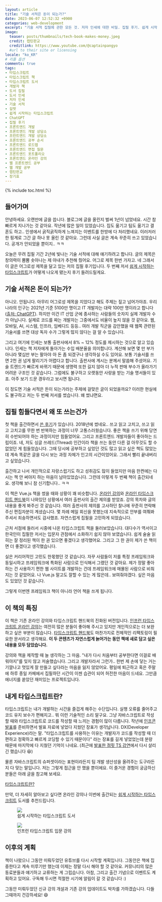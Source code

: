 ```yaml
---
layout: article
title: "기술 서적은 돈이 되는가?"
date: 2023-06-07 12:52:32 +0900
categories: web-development
excerpt: "기술 서적 집필에 관한 모든 것. 저자 인세에 대한 비밀. 집필 후기. 쉽게 시작하는 타입스크립트 도서 소개"
image:
  teaser: posts/thumbnails/tech-book-makes-money.jpeg
  credit: 캡틴판교
  creditlink: https://www.youtube.com/@captainpangyo
  #url to their site or licensing
locale: "ko_KR"
# 리플 옵션
comments: true
tags:
- 타입스크립트
- 타입스크립트 책
- 타입스크립트 도서
- 개발자 책
- 도서 집필
- 도서 인세
- 저자 인세
- 기술 서적
- 길벗
- 쉽게 시작하는 타입스크립트
- ChatGPT
- 집필 후기
- 프론트엔드 개발
- 프론트엔드 개발 상담소
- 프런트엔드 개발 상담소
- 프론트엔드 공부 순서
- 프론트엔드 로드맵
- 프론트엔드 면접 질문
- 프론트엔드 포트폴리오
- 프론트엔드 온라인 강의
- 웹 프론트엔드 공부
- 웹 개발 공부
- 캡틴판교
- 장기효
---
```

{% include toc.html %}

## 들어가며

안녕하세요. 오랜만에 글을 씁니다. 블로그에 글을 올린지 벌써 1년이 넘었네요. 시간 참 빠르게 지나가는 것 같아요. 작년에 많은 일이 있었습니다. 집도 옮기고 팀도 옮기고 결혼도 하고.. 인생에서 굵직굵직하게 느껴지는 이벤트를 한방에 다 처리했네요. 이러저러한 핑계로 그간 글 하나 못 올린 것 같아요. 그런데 사실 글은 계속 꾸준히 쓰고 있었습니다. 공개가 안되었을 뿐이지.. ㅋㅋ

오늘은 무려 집필 기간 2년에 빛나는 기술 서적에 대해 얘기하려고 합니다. 글의 제목은 창의력이 뿜뿜 솟아나는 제 아내가 추천해 줬어요. 어그로 제목 한번 가자고. 네 그래서 이 글은 어그로성 제목을 달고 있는 저의 집필 후기입니다. 두 번째 저서 [쉽게 시작하는 타입스크립트](https://www.yes24.com/Product/Goods/119410497)가 어떻게 나오게 됐는지 후기 들려드릴게요.
  
## 기술 서적은 돈이 되는가?

아니오. 안됩니다. 아무리 어그로성 제목을 지었다고 해도 주제는 짚고 넘어가야죠. 우리나라의 인구는 2021년 기준 5100만 명이고 IT 개발자는 대략 100만 명이라고 합니다([출처: ChatGPT](https://joshua1988.github.io/web-development/frontend-development-with-chatgpt/)). 하지만 이건 IT 산업 군에 종사하는 사람들의 숫자지 실제 개발자 수가 아닙니다. 실제로 코드를 짜는 개발자는 그중에서도 비율이 높지 않을 것 같아요. 웹, 모바일, AI, 시스템, 인프라, 임베디드 등등.. 여러 개발 직군을 감안했을 때 웹쪽 관련된 기술서를 쓰면 대상 독자 수가 그렇게 많지 않다는 걸 알 수 있습니다.

그리고 여기에 인세는 보통 출판사에서 8% ~ 12% 정도를 제시하는 것으로 알고 있습니다. 인세는 책 저자에게 돌아가는 수입 배분율을 의미합니다. 계산해 보면 몇 만 부가 아니라 몇십만 부는 팔아야 아 돈 좀 되겠구나 생각하실 수도 있어요. 보통 기술서를 쓰면 2천 권 넘게 팔리기가 어렵다고 합니다. 출판사에 계시는 분께서 말씀해 주셨어요. 기술 트렌드가 빠르게 바뀌기 때문에 생명력 또한 길지 않아 더 누적 판매 부수가 올라가기 어려운 구조인 것 같습니다. 그럼에도 불구하고 오랫동안 사랑을 받는 기술 명서들이 있죠. 아주 보기 드문 경우라고 보시면 됩니다. 

이 정도면 기술 서적은 돈이 되는가라는 주제에 걸맞은 글이 되었을까요? 이러한 현실에도 불구하고 저는 두 번째 저서를 썼습니다. 왜 썼냐면요.

## 집필 힘들다면서 왜 또 쓰는건가

첫 책을 출간하면서 [쓴 후기](https://joshua1988.github.io/web-development/vuejs/doit-vuejs-book/)가 있습니다. 2018년에 썼네요.. 쓰고 읽고 고치고, 쓰고 읽고 고치고를 무한 번 반복하는 과정이 너무 고통스러웠습니다. 좋은 책을 쓰기 위해 당연히 수반되어야 하는 과정이지만 힘들었어요. 그리고 프론트엔드 개발자들이 좋아하는 드립이죠. 네, 저도 싱글 쓰레드(Thread) 인간이라 책을 쓰는 동안 다른 걸 아무것도 할 수 없었던 게 힘들었습니다. 그때 당시에 공부하고 싶었던 것도 많고 읽고 싶은 책도 많았는데 계속 똑같은 글을 다시 보는 과정 자체가 인고의 시간이었어요. 그래서 빨리 끝내버리고 싶었습니다.

출간하고 나서 개인적으로 자랑스럽기도 하고 성취감도 많이 들었지만 마음 한켠에는 다시는 책 안 써야지 하는 마음이 남아있었습니다. 그런데 이렇게 두 번째 책이 출간되네요. 생각해 보니 참 신기합니다.. ㅋㅋ 

이 책은 Vue.js 책을 썼을 때와 상황이 꽤 비슷합니다. [온라인 강의](https://www.inflearn.com/course/%ED%83%80%EC%9E%85%EC%8A%A4%ED%81%AC%EB%A6%BD%ED%8A%B8-%EC%9E%85%EB%AC%B8?inst=f1ae9299&utm_source=instructor&utm_medium=referral&utm_campaign=inflearn_%ED%8A%B8%EB%9E%98%ED%94%BD_promotion-link)와 [온라인 타입스크립트 핸드북](https://joshua1988.github.io/ts/)이 나와있던 상황에서 여러 출판사의 출간 제의를 받았죠. 강의 목차와 글의 내용을 좋게 봐주신 것 같습니다. 여러 출판사의 제의를 고사하던 찰나에 꾸준히 연락해 주신 편집자분이 계셨습니다. 몇 차례 메일 회신을 못했는데 지속적으로 안부를 여쭤봐 주셔서 죄송하면서도 감사했죠. 자연스럽게 집필을 고민하게 되었습니다.

근처 서점에 들러서 시중에 나온 타입스크립트 책을 둘러보았습니다. 대다수가 역서이고 한국인이 집필한 저서는 입문자 관점에서 소화하기 쉽지 않아 보였습니다. 쉽게 술술 읽히는 잘 정리된 책이 한 권 있으면 좋겠다고 생각했어요. 그리고 그 한 권이 제가 쓴 책이면 더 좋겠다고 생각했습니다.

실은 커리어적인 고민도 한몫했던 것 같습니다. 자꾸 사람들이 저를 특정 프레임워크와 동일시하고 프레임워크에 특화된 사람으로 인식해서 그랬던 것 같아요. 제가 정말 좋아하는 건 사용하기 편한 웹 사이트를 개발하는 건데 프레임워크에 매몰된 사람으로 비춰지는 것 같았어요. 나 Vue.js 말고도 잘할 수 있는 게 많은데.. 보여줘야겠다. 싶은 마음도 있었던 것 같습니다.

그렇게 이번엔 프레임워크 책이 아니라 언어 책을 쓰게 됩니다.

## 이 책의 특징

이 책은 기존 온라인 강의와 타입스크립트 핸드북의 진화된 버전입니다. [인프런 타입스크립트 온라인 강의](https://www.inflearn.com/course/%ED%83%80%EC%9E%85%EC%8A%A4%ED%81%AC%EB%A6%BD%ED%8A%B8-%EC%9E%85%EB%AC%B8?inst=f1ae9299&utm_source=blog&utm_medium=githubio&utm_campaign=captianpangyo&utm_term=banner)는 여전히 많은 분들이 좋아해 주시고 있지만 개인적으로는 더 보완하고 싶은 부분이 많습니다. [타입스크립트 핸드북](https://joshua1988.github.io/ts/)도 마찬가지로 전체적인 리팩토링이 필요한 문서라고 생각해요. **이 두 콘텐츠가 자연스럽게 늙어가는 동안 책에 새로 담고 싶은 내용을 모두 담았습니다.**

강의와 책을 제작할 때 늘 생각하는 그 마음. "내가 다시 처음부터 공부한다면 이걸로 배워야지"를 잊지 않고 저술했습니다. 그리고 개발자라서 그런가.. 한번 제 손에 닿는 거는 기깔나고 멋있게 잘 만들고 싶다라는 마음을 잃지 않았어요. 평일에 퇴근하고 혹은 주말에 하루 종일 카페에서 집필하던 시간이 이젠 습관이 되어 허전한 마음이 드네요. 그만큼 에너지를 쏟았던 재미있는 프로젝트입니다.

## 내게 타입스크립트란?

타입스크립트는 내가 개발하는 시간을 즐겁게 해주는 수단입니다. 실행 오류를 줄어주고 코드 유지 보수가 편해지고.. 뭐 이런 기술적인 소리 말구요. 그냥 자바스크립트로 작성할 때와 타입스크립트로 코드를 작성할 때 느끼는 경험이 많이 다릅니다. 작년에 [인프콘 발표](https://infcon.day/speaker/28-jang-vuejs-typescript/)를 준비하면서 발표 자료에 넣었다 지웠던 장표가 생각납니다. DX(Developer Experience)라는 말. "타입스크립트를 사용하는 이유는 개발자가 코드를 작성할 때 더 편하고 정확하고 빠르게 코딩할 수 있기 때문이다" 라는 장표를 길게 넣었었는데 분량 때문에 마지막에 다 지웠던 기억이 나네요. (최근에 [발표한 점핏 TS 강연](https://www.youtube.com/live/pN0O1AqZYYA?feature=share&t=11110)에서 다시 살리긴 했습니다 😆)

물론 자바스크립트의 슈퍼셋이라는 표현이라든지 팀 개발 생산성을 올려주는 도구라든지 다 맞는 말입니다. 저는 그렇게 접근을 안 했을 뿐이에요. 이 즐거운 경험이 궁금하신 분들은 아래 글을 참고해 보세요.

[타입스크립트란?](https://joshua1988.github.io/ts/why-ts.html)

만약, 더 자세히 알아보고 싶다면 온라인 강의나 이번에 출간되는 [쉽게 시작하는 타입스크립트](https://www.yes24.com/Product/Goods/119410497) 도서를 추천드립니다.

<figure class="third">
	<a href="https://www.yes24.com/Product/Goods/119410497" target="_blank">
    <img src="{{ site.url }}/images/posts/web/book/ts-book-cover.png">
  </a>
	<figcaption>쉽게 시작하는 타입스크립트 도서</figcaption>
</figure>

<figure class="third">
	<a href="https://www.inflearn.com/course/타입스크립트-입문?inst=f1ae9299&utm_source=blog&utm_medium=githubio&utm_campaign=captianpangyo&utm_term=banner" target="_blank">
    <img src="{{ site.url }}/images/posts/web/inflearn/ts1.png">
  </a>
	<figcaption>인프런 타입스크립트 입문 강의</figcaption>
</figure>

## 이후의 계획

책이 나왔으니 그동안 미뤄두었던 유튜브를 다시 시작할 계획입니다. 그동안은 책에 집중한다고 계속 미루기만 했는데 이제는 정말 다시 해야 할 것 같아요. 커뮤니티의 많은 동료분들과 얘기하고 교류하는 게 그립습니다. 아참, 그리고 출간 기념으로 이벤트도 계획하고 있어요. 구독해 두시면 적절한 시기에 알림이 갈 것 같습니다 :)

그동안 미뤄두었던 신규 강의 개설과 기존 강의 업데이트도 박차를 가하겠습니다. 다들 그때까지 건강하세요! 😄













